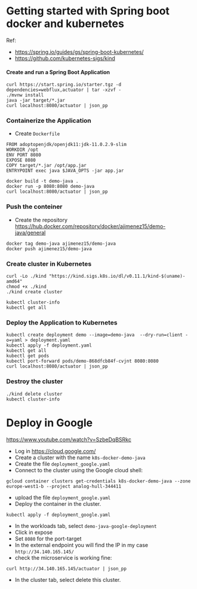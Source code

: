 # Getting started with Spring boot docker and kubernetes
Ref:
- https://spring.io/guides/gs/spring-boot-kubernetes/
- https://github.com/kubernetes-sigs/kind

#### Create and run a Spring Boot Application
```shell
curl https://start.spring.io/starter.tgz -d dependencies=webflux,actuator | tar -xzvf -
./mvnw install
java -jar target/*.jar
curl localhost:8080/actuator | json_pp
```

### Containerize the Application
- Create `Dockerfile`
```shell
FROM adoptopenjdk/openjdk11:jdk-11.0.2.9-slim
WORKDIR /opt
ENV PORT 8080
EXPOSE 8080
COPY target/*.jar /opt/app.jar
ENTRYPOINT exec java $JAVA_OPTS -jar app.jar
```
```shell
docker build -t demo-java .
docker run -p 8080:8080 demo-java
curl localhost:8080/actuator | json_pp
```

### Push the conteiner
- Create the repository https://hub.docker.com/repository/docker/ajimenez15/demo-java/general
```shell
docker tag demo-java ajimenez15/demo-java
docker push ajimenez15/demo-java
```

### Create cluster in Kubernetes
```shell
curl -Lo ./kind "https://kind.sigs.k8s.io/dl/v0.11.1/kind-$(uname)-amd64"
chmod +x ./kind
./kind create cluster
```
```shell
kubectl cluster-info
kubectl get all
```

### Deploy the Application to Kubernetes
```shell
kubectl create deployment demo --image=demo-java  --dry-run=client -o=yaml > deployment.yaml
kubectl apply -f deployment.yaml
kubectl get all
kubectl get pods
kubectl port-forward pods/demo-868dfcb84f-cvjnt 8080:8080
curl localhost:8080/actuator | json_pp
```

### Destroy the cluster
```shell
./kind delete cluster
kubectl cluster-info
```

# Deploy in Google
https://www.youtube.com/watch?v=SzbeDqBSRkc
- Log in https://cloud.google.com/
- Create a cluster with the name `k8s-docker-demo-java`
- Create the file `deployment_google.yaml`
- Connect to the cluster using the Google cloud shell:
```shell
gcloud container clusters get-credentials k8s-docker-demo-java --zone europe-west1-b --project analog-hull-344411
```
- upload the file `deployment_google.yaml`
- Deploy the container in the cluster.
```shell
kubectl apply -f deployment_google.yaml
```
- In the workloads tab, select `demo-java-google-deployment`
- Click in expose
- Set `8080` for the port-target
- In the external endpoint you will find the IP in my case `http://34.140.165.145/`
- check the microservice is working fine:
```shell
curl http://34.140.165.145/actuator | json_pp
```

- In the cluster tab, select delete this cluster.